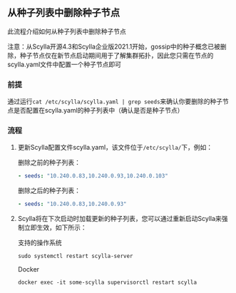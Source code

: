 ## 从种子列表中删除种子节点

此流程介绍如何从种子列表中删除种子节点

注意：从Scylla开源4.3和Scylla企业版2021.1开始，gossip中的种子概念已被删除，种子节点仅在新节点启动期间用于了解集群拓扑，因此您只需在节点的scylla.yaml文件中配置一个种子节点即可

### 前提

通过运行`cat /etc/scylla/scylla.yaml | grep seeds`来确认你要删除的种子节点是否配置在scylla.yaml的种子列表中（确认是否是种子节点）

### 流程

1. 更新Scylla配置文件scylla.yaml，该文件位于`/etc/scylla/`下，例如：

    删除之前的种子列表：

    ```yaml
    - seeds: "10.240.0.83,10.240.0.93,10.240.0.103"
    ```

    删除之后的种子列表：

    ```yaml
    - seeds: "10.240.0.83,10.240.0.93"
    ```

2. Scylla将在下次启动时加载更新的种子列表，您可以通过重新启动Scylla来强制立即生效，如下所示：

    支持的操作系统

    ```shell
    sudo systemctl restart scylla-server
    ```

    Docker

    ```shell
    docker exec -it some-scylla supervisorctl restart scylla
    ```